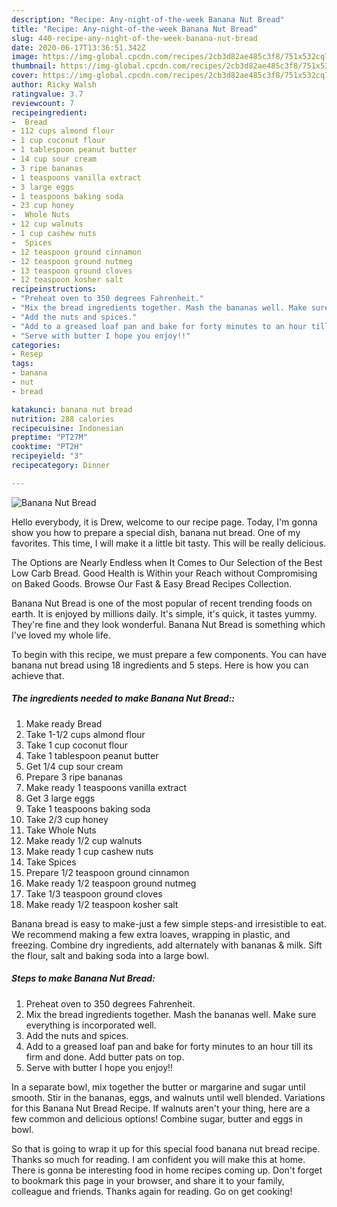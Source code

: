 ```yaml
---
description: "Recipe: Any-night-of-the-week Banana Nut Bread"
title: "Recipe: Any-night-of-the-week Banana Nut Bread"
slug: 440-recipe-any-night-of-the-week-banana-nut-bread
date: 2020-06-17T13:36:51.342Z
image: https://img-global.cpcdn.com/recipes/2cb3d82ae485c3f8/751x532cq70/banana-nut-bread-recipe-main-photo.jpg
thumbnail: https://img-global.cpcdn.com/recipes/2cb3d82ae485c3f8/751x532cq70/banana-nut-bread-recipe-main-photo.jpg
cover: https://img-global.cpcdn.com/recipes/2cb3d82ae485c3f8/751x532cq70/banana-nut-bread-recipe-main-photo.jpg
author: Ricky Walsh
ratingvalue: 3.7
reviewcount: 7
recipeingredient:
-  Bread
- 112 cups almond flour
- 1 cup coconut flour
- 1 tablespoon peanut butter
- 14 cup sour cream
- 3 ripe bananas
- 1 teaspoons vanilla extract
- 3 large eggs
- 1 teaspoons baking soda
- 23 cup honey
-  Whole Nuts
- 12 cup walnuts
- 1 cup cashew nuts
-  Spices
- 12 teaspoon ground cinnamon
- 12 teaspoon ground nutmeg
- 13 teaspoon ground cloves
- 12 teaspoon kosher salt
recipeinstructions:
- "Preheat oven to 350 degrees Fahrenheit."
- "Mix the bread ingredients together. Mash the bananas well. Make sure everything is incorporated well."
- "Add the nuts and spices."
- "Add to a greased loaf pan and bake for forty minutes to an hour till its firm and done. Add butter pats on top."
- "Serve with butter I hope you enjoy!!"
categories:
- Resep
tags:
- banana
- nut
- bread

katakunci: banana nut bread
nutrition: 288 calories
recipecuisine: Indonesian
preptime: "PT27M"
cooktime: "PT2H"
recipeyield: "3"
recipecategory: Dinner

---
```



![Banana Nut Bread](https://img-global.cpcdn.com/recipes/2cb3d82ae485c3f8/751x532cq70/banana-nut-bread-recipe-main-photo.jpg)

Hello everybody, it is Drew, welcome to our recipe page. Today, I'm gonna show you how to prepare a special dish, banana nut bread. One of my favorites. This time, I will make it a little bit tasty. This will be really delicious.

The Options are Nearly Endless when It Comes to Our Selection of the Best Low Carb Bread. Good Health is Within your Reach without Compromising on Baked Goods. Browse Our Fast &amp; Easy Bread Recipes Collection.

Banana Nut Bread is one of the most popular of recent trending foods on earth. It is enjoyed by millions daily. It's simple, it's quick, it tastes yummy. They're fine and they look wonderful. Banana Nut Bread is something which I've loved my whole life.


To begin with this recipe, we must prepare a few components. You can have banana nut bread using 18 ingredients and 5 steps. Here is how you can achieve that.

##### The ingredients needed to make Banana Nut Bread::

1. Make ready  Bread
1. Take 1-1/2 cups almond flour
1. Take 1 cup coconut flour
1. Take 1 tablespoon peanut butter
1. Get 1/4 cup sour cream
1. Prepare 3 ripe bananas
1. Make ready 1 teaspoons vanilla extract
1. Get 3 large eggs
1. Take 1 teaspoons baking soda
1. Take 2/3 cup honey
1. Take  Whole Nuts
1. Make ready 1/2 cup walnuts
1. Make ready 1 cup cashew nuts
1. Take  Spices
1. Prepare 1/2 teaspoon ground cinnamon
1. Make ready 1/2 teaspoon ground nutmeg
1. Take 1/3 teaspoon ground cloves
1. Make ready 1/2 teaspoon kosher salt


Banana bread is easy to make-just a few simple steps-and irresistible to eat. We recommend making a few extra loaves, wrapping in plastic, and freezing. Combine dry ingredients, add alternately with bananas &amp; milk. Sift the flour, salt and baking soda into a large bowl. 

##### Steps to make Banana Nut Bread:

1. Preheat oven to 350 degrees Fahrenheit.
1. Mix the bread ingredients together. Mash the bananas well. Make sure everything is incorporated well.
1. Add the nuts and spices.
1. Add to a greased loaf pan and bake for forty minutes to an hour till its firm and done. Add butter pats on top.
1. Serve with butter I hope you enjoy!!


In a separate bowl, mix together the butter or margarine and sugar until smooth. Stir in the bananas, eggs, and walnuts until well blended. Variations for this Banana Nut Bread Recipe. If walnuts aren&#39;t your thing, here are a few common and delicious options! Combine sugar, butter and eggs in bowl. 

So that is going to wrap it up for this special food banana nut bread recipe. Thanks so much for reading. I am confident you will make this at home. There is gonna be interesting food in home recipes coming up. Don't forget to bookmark this page in your browser, and share it to your family, colleague and friends. Thanks again for reading. Go on get cooking!

